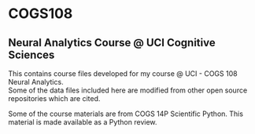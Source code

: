 # COGS108
## Neural Analytics Course @ UCI Cognitive Sciences

This contains course files developed for my course @ UCI - COGS 108 Neural Analytics.  
Some of the data files included here are modified from other open source repositories which are cited.  

Some of the course materials are from COGS 14P Scientific Python.  This material is made available as a Python review.  
